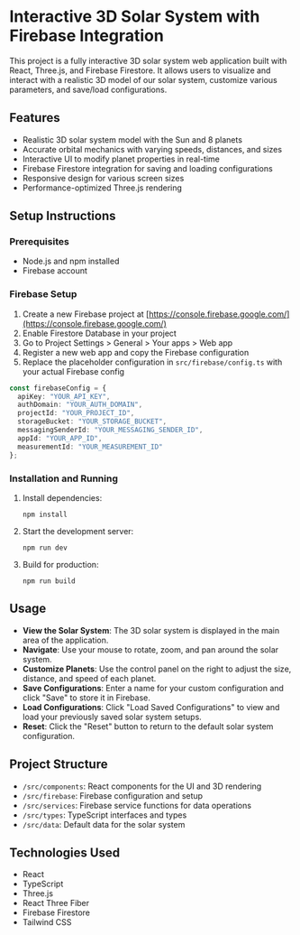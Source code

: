 # Interactive 3D Solar System with Firebase Integration

This project is a fully interactive 3D solar system web application built with React, Three.js, and Firebase Firestore. It allows users to visualize and interact with a realistic 3D model of our solar system, customize various parameters, and save/load configurations.

## Features

- Realistic 3D solar system model with the Sun and 8 planets
- Accurate orbital mechanics with varying speeds, distances, and sizes
- Interactive UI to modify planet properties in real-time
- Firebase Firestore integration for saving and loading configurations
- Responsive design for various screen sizes
- Performance-optimized Three.js rendering

## Setup Instructions

### Prerequisites

- Node.js and npm installed
- Firebase account

### Firebase Setup

1. Create a new Firebase project at [https://console.firebase.google.com/](https://console.firebase.google.com/)
2. Enable Firestore Database in your project
3. Go to Project Settings > General > Your apps > Web app
4. Register a new web app and copy the Firebase configuration
5. Replace the placeholder configuration in `src/firebase/config.ts` with your actual Firebase config

```typescript
const firebaseConfig = {
  apiKey: "YOUR_API_KEY",
  authDomain: "YOUR_AUTH_DOMAIN",
  projectId: "YOUR_PROJECT_ID",
  storageBucket: "YOUR_STORAGE_BUCKET",
  messagingSenderId: "YOUR_MESSAGING_SENDER_ID",
  appId: "YOUR_APP_ID",
  measurementId: "YOUR_MEASUREMENT_ID"
};
```

### Installation and Running

1. Install dependencies:
   ```
   npm install
   ```

2. Start the development server:
   ```
   npm run dev
   ```

3. Build for production:
   ```
   npm run build
   ```

## Usage

- **View the Solar System**: The 3D solar system is displayed in the main area of the application.
- **Navigate**: Use your mouse to rotate, zoom, and pan around the solar system.
- **Customize Planets**: Use the control panel on the right to adjust the size, distance, and speed of each planet.
- **Save Configurations**: Enter a name for your custom configuration and click "Save" to store it in Firebase.
- **Load Configurations**: Click "Load Saved Configurations" to view and load your previously saved solar system setups.
- **Reset**: Click the "Reset" button to return to the default solar system configuration.

## Project Structure

- `/src/components`: React components for the UI and 3D rendering
- `/src/firebase`: Firebase configuration and setup
- `/src/services`: Firebase service functions for data operations
- `/src/types`: TypeScript interfaces and types
- `/src/data`: Default data for the solar system

## Technologies Used

- React
- TypeScript
- Three.js
- React Three Fiber
- Firebase Firestore
- Tailwind CSS